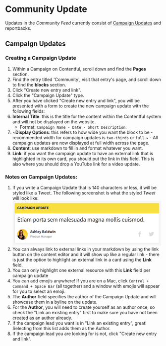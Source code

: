 # Community Update

Updates in the _Community Feed_ currently consist of [Campaign Updates](campaign-update/affiliate-update.md) and reportbacks.

## Campaign Updates

### Creating a Campaign Update

1.  Within a Campaign on Contentful, scroll down and find the **Pages** section.
2.  Find the entry titled 'Community', visit that entry's page, and scroll down to find the **blocks** section.
3.  Click "Create new entry and link".
4.  Click the "Campaign Update" type.
5.  After you have clicked "Create new entry and link", you will be presented with a form to create the new campaign update with the following fields:
6.  **Internal Title**: this is the title for the content within the Contentful system and will not be displayed on the website.
    * Format: `Campaign Name - Date - Short Description`.
7.  ~**Display Options**: this refers to how wide you want the block to be - recommended width for campaign updates is `two-thirds` or `full`.~ - All campaign updates are now displayed at full width across the page.
8.  **Content**: use markdown to fill in and format whatever you want.
9.  **Link**: if you want the campaign update to have an external link that is highlighted in its own card, you should put the link in this field. This is also where you should drop a YouTube link for a video update.

### Notes on Campaign Updates:

1.  If you write a Campaign Update that is 140 characters or less, it will be styled like a Tweet. The following screenshot is what the styled _Tweet_ will look like: ![Campaign Update As Tweet](../../.gitbook/assets/campaign-update-tweet%20%282%29.png)
2.  You can always link to external links in your markdown by using the link button on the content editor and it will show up like a regular link - there is just the option to highlight an external link in a card using the **Link** field.
3.  You can only highlight one external resource with this **Link** field per campaign update
4.  You can add emojis anywhere! If you are on a Mac, click `Control + Command + Space Bar` \(all together\) and a window with emojis will appear for you to select an emoji.
5.  The **Author** field specifies the author of the Campaign Update and will showcase them in a byline on the update.
6.  For the **Author**, you will need to create yourself as an author once, so check the "Link an existing entry" first to make sure you have not been created as an author already.
7.  If the campaign lead you want is in "Link an existing entry", great! Selecting from this list adds them as the Author.
8.  If the campaign lead you are looking for is not, click "Create new entry and link".
